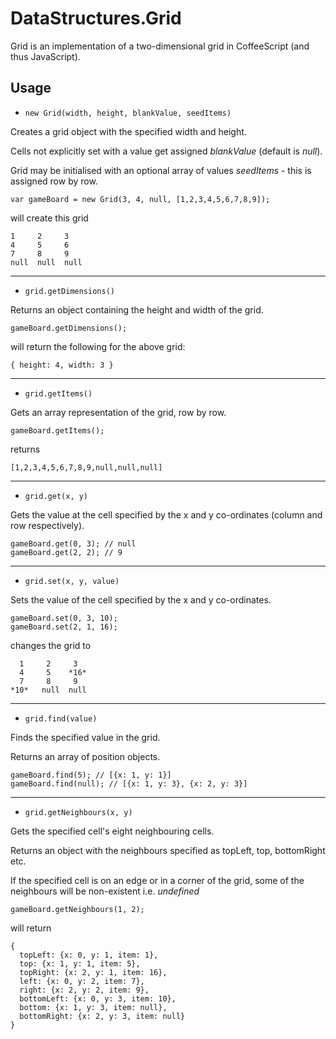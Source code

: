 DataStructures.Grid
===================
Grid is an implementation of a two-dimensional grid in CoffeeScript (and thus JavaScript).

Usage
-----

* ```new Grid(width, height, blankValue, seedItems)```

Creates a grid object with the specified width and height. 

Cells not explicitly set with a value get assigned *blankValue* (default is *null*). 

Grid may be initialised with an optional array of values *seedItems* - this is assigned row by row.

``` 
var gameBoard = new Grid(3, 4, null, [1,2,3,4,5,6,7,8,9]);
```
will create this grid 
```
1     2     3
4     5     6
7     8     9
null  null  null
```
---
* ``` grid.getDimensions() ```

Returns an object containing the height and width of the grid.
```
gameBoard.getDimensions(); 
```
will return the following for the above grid:
```
{ height: 4, width: 3 }
```
---
* ```grid.getItems()```

Gets an array representation of the grid, row by row.

```
gameBoard.getItems(); 
```
returns
```
[1,2,3,4,5,6,7,8,9,null,null,null]
```
---
* ```grid.get(x, y)```

Gets the value at the cell specified by the x and y co-ordinates (column and row respectively).
```
gameBoard.get(0, 3); // null
gameBoard.get(2, 2); // 9
```
---
* ```grid.set(x, y, value)```

Sets the value of the cell specified by the x and y co-ordinates.

```
gameBoard.set(0, 3, 10);
gameBoard.set(2, 1, 16);
```
changes the grid to
```
  1     2     3
  4     5    *16*
  7     8     9
*10*   null  null
```
---
* ```grid.find(value)```

Finds the specified value in the grid. 

Returns an array of position objects.
```
gameBoard.find(5); // [{x: 1, y: 1}]
gameBoard.find(null); // [{x: 1, y: 3}, {x: 2, y: 3}]
```
---
* ```grid.getNeighbours(x, y)```

Gets the specified cell's eight neighbouring cells.

Returns an object with the neighbours specified as topLeft, top, bottomRight etc.

If the specified cell is on an edge or in a corner of the grid, some of the neighbours will be non-existent i.e. *undefined*
```
gameBoard.getNeighbours(1, 2);
```
will return
```
{ 
  topLeft: {x: 0, y: 1, item: 1},
  top: {x: 1, y: 1, item: 5},
  topRight: {x: 2, y: 1, item: 16},
  left: {x: 0, y: 2, item: 7},
  right: {x: 2, y: 2, item: 9},
  bottomLeft: {x: 0, y: 3, item: 10},
  bottom: {x: 1, y: 3, item: null},
  bottomRight: {x: 2, y: 3, item: null}
}
```

